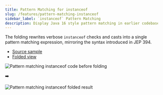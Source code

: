 ```yaml
---
title: Pattern Matching for instanceof
slug: /features/pattern-matching-instanceof
sidebar_label: `instanceof` Pattern Matching
description: Display Java 16 style pattern matching in earlier codebases without changing source.
---
```


The folding rewrites verbose `instanceof` checks and casts into a single pattern matching expression, mirroring the syntax introduced in JEP 394.

- [Source sample](https://github.com/AntoniRokitnicki/AdvancedExpressionFolding/blob/main/examples/data/PatternMatchingInstanceofTestData.java)
- [Folded view](https://github.com/AntoniRokitnicki/AdvancedExpressionFolding/blob/main/folded/PatternMatchingInstanceofTestData-folded.java)

![Pattern matching instanceof code before folding](https://github.com/user-attachments/assets/5a53d3ac-f7c7-4df0-aae0-14eaf2322542)

➡️

![Pattern matching instanceof folded result](https://github.com/user-attachments/assets/652604c5-cd29-4be4-adac-8ee44e9a031d)
